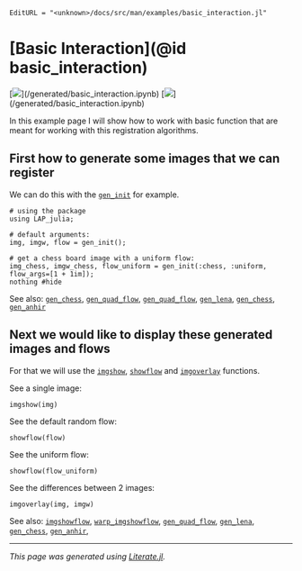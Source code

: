 ```@meta
EditURL = "<unknown>/docs/src/man/examples/basic_interaction.jl"
```

# [Basic Interaction](@id basic_interaction)

[![](https://mybinder.org/badge_logo.svg)](<unknown>/generated/basic_interaction.ipynb)
[![](https://img.shields.io/badge/show-nbviewer-579ACA.svg)](<unknown>/generated/basic_interaction.ipynb)

In this example page I will show how to work with basic function that are meant for working with this registration algorithms.

## First how to generate some images that we can register
We can do this with the [`gen_init`](@ref) for example.

```@example basic_interaction
# using the package
using LAP_julia;

# default arguments:
img, imgw, flow = gen_init();

# get a chess board image with a uniform flow:
img_chess, imgw_chess, flow_uniform = gen_init(:chess, :uniform, flow_args=[1 + 1im]);
nothing #hide
```

See also: [`gen_chess`](@ref), [`gen_quad_flow`](@ref), [`gen_quad_flow`](@ref), [`gen_lena`](@ref), [`gen_chess`](@ref), [`gen_anhir`](@ref)

## Next we would like to display these generated images and flows
For that we will use the [`imgshow`](@ref), [`showflow`](@ref) and [`imgoverlay`](@ref) functions.

See a single image:

```@example basic_interaction
imgshow(img)
```

See the default random flow:

```@example basic_interaction
showflow(flow)
```

See the uniform flow:

```@example basic_interaction
showflow(flow_uniform)
```

See the differences between 2 images:

```@example basic_interaction
imgoverlay(img, imgw)
```

See also: [`imgshowflow`](@ref), [`warp_imgshowflow`](@ref), [`gen_quad_flow`](@ref), [`gen_lena`](@ref), [`gen_chess`](@ref), [`gen_anhir`](@ref),

---

*This page was generated using [Literate.jl](https://github.com/fredrikekre/Literate.jl).*

